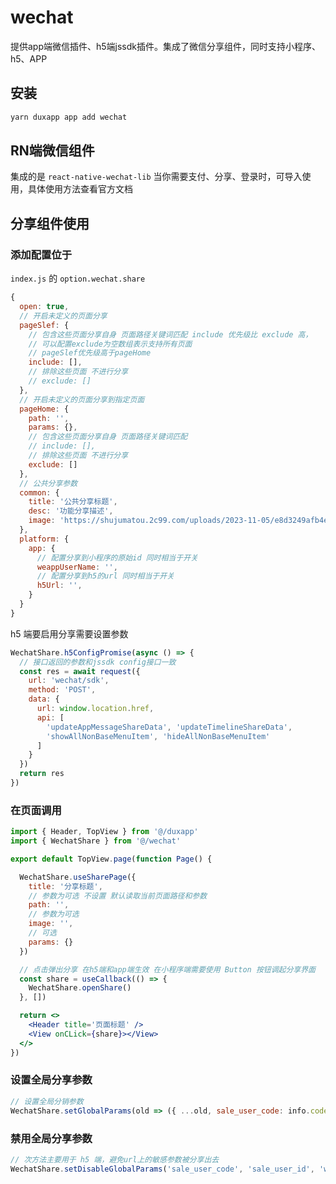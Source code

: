 # wechat
提供app端微信插件、h5端jssdk插件。集成了微信分享组件，同时支持小程序、h5、APP
## 安装

```bash
yarn duxapp app add wechat
```

## RN端微信组件

集成的是 `react-native-wechat-lib` 当你需要支付、分享、登录时，可导入使用，具体使用方法查看官方文档

## 分享组件使用

### 添加配置位于
`index.js` 的 `option.wechat.share`

```js
{
  open: true,
  // 开启未定义的页面分享
  pageSlef: {
    // 包含这些页面分享自身 页面路径关键词匹配 include 优先级比 exclude 高，
    // 可以配置exclude为空数组表示支持所有页面
    // pageSlef优先级高于pageHome
    include: [],
    // 排除这些页面 不进行分享
    // exclude: []
  },
  // 开启未定义的页面分享到指定页面
  pageHome: {
    path: '',
    params: {},
    // 包含这些页面分享自身 页面路径关键词匹配
    // include: [],
    // 排除这些页面 不进行分享
    exclude: []
  },
  // 公共分享参数
  common: {
    title: '公共分享标题',
    desc: '功能分享描述',
    image: 'https://shujumatou.2c99.com/uploads/2023-11-05/e8d3249afb4e0a55df34.png'
  },
  platform: {
    app: {
      // 配置分享到小程序的原始id 同时相当于开关
      weappUserName: '',
      // 配置分享到h5的url 同时相当于开关
      h5Url: '',
    }
  }
}
```

h5 端要启用分享需要设置参数

```jsx
WechatShare.h5ConfigPromise(async () => {
  // 接口返回的参数和jssdk config接口一致
  const res = await request({
    url: 'wechat/sdk',
    method: 'POST',
    data: {
      url: window.location.href,
      api: [
        'updateAppMessageShareData', 'updateTimelineShareData',
        'showAllNonBaseMenuItem', 'hideAllNonBaseMenuItem'
      ]
    }
  })
  return res
})
```

### 在页面调用

```jsx
import { Header, TopView } from '@/duxapp'
import { WechatShare } from '@/wechat'

export default TopView.page(function Page() {

  WechatShare.useSharePage({
    title: '分享标题',
    // 参数为可选 不设置 默认读取当前页面路径和参数
    path: '',
    // 参数为可选
    image: '',
    // 可选
    params: {}
  })

  // 点击弹出分享 在h5端和app端生效 在小程序端需要使用 Button 按钮调起分享界面
  const share = useCallback(() => {
    WechatShare.openShare()
  }, [])

  return <>
    <Header title='页面标题' />
    <View onCLick={share}></View>
  </>
})
```

### 设置全局分享参数

```jsx
// 设置全局分销参数
WechatShare.setGlobalParams(old => ({ ...old, sale_user_code: info.code }))
```
### 禁用全局分享参数

```jsx
// 次方法主要用于 h5 端，避免url上的敏感参数被分享出去
WechatShare.setDisableGlobalParams('sale_user_code', 'sale_user_id', 'wechat_code', 'toPage')
```
